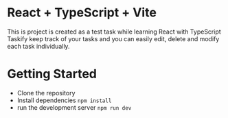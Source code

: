 # React + TypeScript + Vite

This is project is created as a test task while learning React with TypeScript 
Taskify keep track of your tasks and you can easily edit, delete and modify each task individually.

# Getting Started
- Clone the repository
- Install dependencies `npm install`
- run the development server `npm run dev`
